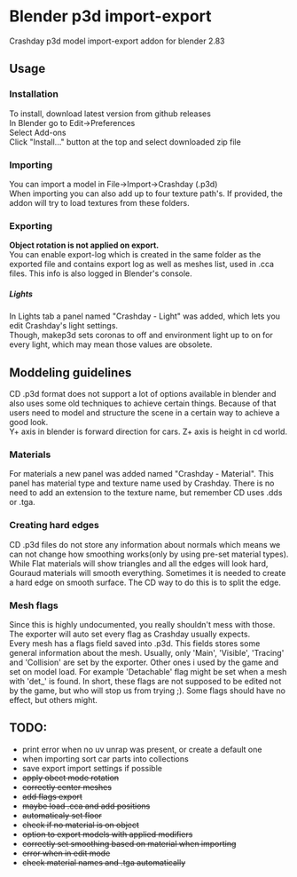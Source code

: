 # Blender p3d import-export
Crashday p3d model import-export addon for blender 2.83  

## Usage
### Installation
To install, download latest version from github releases  
In Blender go to Edit->Preferences  
Select Add-ons  
Click "Install..." button at the top and select downloaded zip file  
### Importing
You can import a model in File->Import->Crashday (.p3d)  
When importing you can also add up to four texture path's. If provided, the addon will try to load textures from these folders.  
### Exporting
**Object rotation is not applied on export.**  
You can enable export-log which is created in the same folder as the exported file and contains export log as well as meshes list, used in .cca files. This info is also logged in Blender's console.
##### Lights
In Lights tab a panel named "Crashday - Light" was added, which lets you edit Crashday's light settings.  
Though, makep3d sets coronas to off and environment light up to on for every light, which may mean those values are obsolete.  

## Moddeling guidelines
CD .p3d format does not support a lot of options available in blender and also uses some old techniques to achieve certain things. Because of that users need to model and structure the scene in a certain way to achieve a good look.  
Y+ axis in blender is forward direction for cars.
Z+ axis is height in cd world.
### Materials
For materials a new panel was added named "Crashday - Material". This panel has material type and texture name used by Crashday.
There is no need to add an extension to the texture name, but remember CD uses .dds or .tga.
### Creating hard edges
CD .p3d files do not store any information about normals which means we can not change how smoothing works(only by using pre-set material types). While Flat materials will show triangles and all the edges will look hard, Gouraud materials will smooth everything. Sometimes it is needed to create a hard edge on smooth surface. The CD way to do this is to split the edge.
### Mesh flags
Since this is highly undocumented, you really shouldn't mess with those. The exporter will auto set every flag as Crashday usually expects.  
Every mesh has a flags field saved into .p3d. This fields stores some general information about the mesh. Usually, only 'Main', 'Visible', 'Tracing' and 'Collision' are set by the exporter. Other ones i used by the game and set on model load. For example 'Detachable' flag might be set when a mesh with 'det_' is found. In short, these flags are not supposed to be edited not by the game, but who will stop us from trying ;). Some flags should have no effect, but others might. 

## TODO:
- print error when no uv unrap was present, or create a default one
- when importing sort car parts into collections
- save export import settings if possible
- ~~apply obect mode rotation~~
- ~~correctly center meshes~~
- ~~add flags export~~
- ~~maybe load .cca and add positions~~
- ~~automaticaly set floor~~
- ~~check if no material is on object~~
- ~~option to export models with applied modifiers~~
- ~~correctly set smoothing based on material when importing~~
- ~~error when in edit mode~~
- ~~check material names and .tga automatically~~